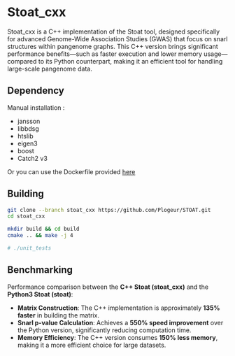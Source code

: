 # Stoat_cxx

Stoat_cxx is a C++ implementation of the Stoat tool, designed specifically for advanced Genome-Wide Association Studies (GWAS) that focus on snarl structures within pangenome graphs. This C++ version brings significant performance benefits—such as faster execution and lower memory usage—compared to its Python counterpart, making it an efficient tool for handling large-scale pangenome data.

## Dependency

Manual installation : 

- jansson 
- libbdsg
- htslib
- eigen3
- boost
- Catch2 v3

Or you can use the Dockerfile provided [here](Dockerfile)

## Building

```bash
git clone --branch stoat_cxx https://github.com/Plogeur/STOAT.git
cd stoat_cxx

mkdir build && cd build
cmake .. && make -j 4

# ./unit_tests
```

## Benchmarking

Performance comparison between the **C++ Stoat (stoat_cxx)** and the **Python3 Stoat (stoat)**:
- **Matrix Construction**: The C++ implementation is approximately **135% faster** in building the matrix.
- **Snarl p-value Calculation**: Achieves a **550% speed improvement** over the Python version, significantly reducing computation time.
- **Memory Efficiency**: The C++ version consumes **150% less memory**, making it a more efficient choice for large datasets.
